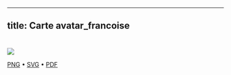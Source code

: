 
---
title: Carte avatar_francoise
---

# 



![](https://media.paxpar.tech/ludi/card_avatar_francoise_recto.png)

[PNG](https://media.paxpar.tech/ludi/card_avatar_francoise_recto.png) • [SVG](https://media.paxpar.tech/ludi/card_avatar_francoise_recto.svg) • [PDF](https://media.paxpar.tech/ludi/card_avatar_francoise_recto.pdf)



